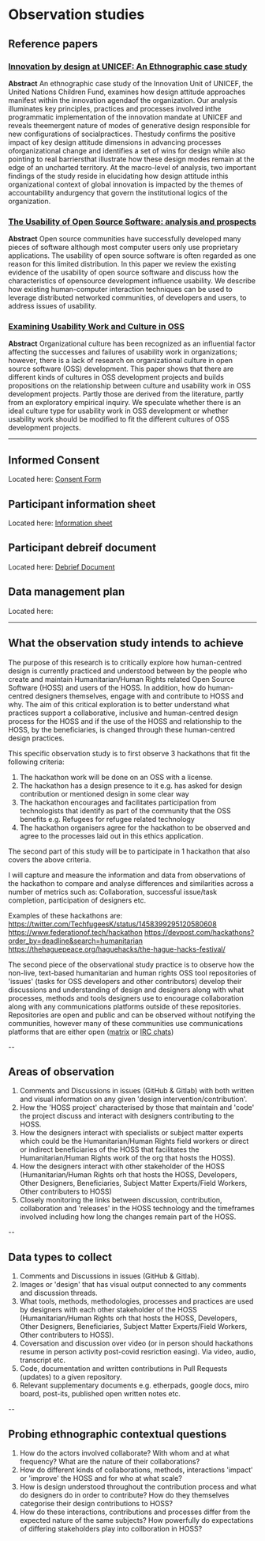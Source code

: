 # Observation studies

## Reference papers

### [Innovation by design at UNICEF: An Ethnographic case study](https://www.academia.edu/16972372/Innovation_by_Design_at_UNICEF)

**Abstract**
An ethnographic case study of the Innovation Unit of UNICEF, the United Nations Children Fund, examines how design attitude approaches manifest within the innovation agendaof the organization. Our analysis illuminates key principles, practices and processes involved inthe programmatic implementation of the innovation mandate at UNICEF and reveals theemergent nature of modes of generative design responsible for new configurations of socialpractices. Thestudy confirms the positive impact of key design attitude dimensions in advancing processes oforganizational change and identifies a set of wins for design while also pointing to real barriersthat illustrate how these design modes remain at the edge of an uncharted territory. At the macro-level of analysis, two important findings of the study reside in elucidating how design attitude inthis organizational context of global innovation is impacted by the themes of accountability andurgency that govern the institutional logics of the organization.


### [The Usability of Open Source Software: analysis and prospects](https://researchcommons.waikato.ac.nz/bitstream/handle/10289/2052/The%20Usability%20of%20Open%20Source%20Software.pdf%3bsequence=1)

**Abstract**
Open source communities have successfully developed many pieces of software although most computer users only use
proprietary applications. The usability of open source software is often regarded as one reason for this limited distribution. In
this paper we review the existing evidence of the usability of open source software and discuss how the characteristics of opensource development influence usability. We describe how existing human-computer interaction techniques can be used to
leverage distributed networked communities, of developers and users, to address issues of usability.



### [Examining Usability Work and Culture in OSS](https://link.springer.com/chapter/10.1007/978-3-319-17837-0_6)

**Abstract**
Organizational culture has been recognized as an influential factor affecting the successes and failures of usability work in organizations; however, there is a lack of research on organizational culture in open source software (OSS) development. This paper shows that there are different kinds of cultures in OSS development projects and builds propositions on the relationship between culture and usability work in OSS development projects. Partly those are derived from the literature, partly from an exploratory empirical inquiry. We speculate whether there is an ideal culture type for usability work in OSS development or whether usability work should be modified to fit the different cultures of OSS development projects.

---


## Informed Consent
Located here: [Consent Form](#)

## Participant information sheet
Located here: [Information sheet](#)

## Participant debreif document
Located here: [Debrief Document](#)

## Data management plan
Located here: [](#)


---

## What the observation study intends to achieve

The purpose of this research is to critically explore how human-centred design is currently practiced and understood between by the people who create and maintain Humanitarian/Human Rights related Open Source Software (HOSS) and users of the HOSS. In addition, how do human-centred designers themselves, engage with and contribute to HOSS and why.
The aim of this critical exploration is to better understand what practices support a collaborative, inclusive and human-centred design process for the HOSS and if the use of the HOSS and relationship to the HOSS, by the beneficiaries, is changed through these human-centred design practices. 

This specific observation study is to first observe 3 hackathons that fit the following criteria:

1. The hackathon work will be done on an OSS with a license.
2. The hackathon has a design presence to it e.g. has asked for design contribution or mentioned design in some clear way
3. The hackathon encourages and facilitates participation from technologists that identify as part of the community that the OSS benefits e.g. Refugees for refugee related technology
4. The hackathon organisers agree for the hackathon to be observed and agree to the processes laid out in this ethics application.

The second part of this study will be to participate in 1 hackathon that also covers the above criteria.

I will capture and measure the information and data from observations of the hackathon to compare and analyse differences and similarities across a number of metrics such as: Collaboration, successful issue/task completion, participation of designers etc.

Examples of these hackathons are:
https://twitter.com/TechfugeesK/status/1458399295120580608
https://www.federationof.tech/hackathon
https://devpost.com/hackathons?order_by=deadline&search=humanitarian
https://thehaguepeace.org/haguehacks/the-hague-hacks-festival/


The second piece of the observational study practice is to observe how the non-live, text-based humanitarian and human rights OSS tool repositories of 'issues' (tasks for OSS developers and other contributors) develop their discussions and understanding of design and designers along with what processes, methods and tools designers use to encourage collaboration along with any communications platforms outside of these repositories. Repositories are open and public and can be observed without notifying the communities, however many of these communities use communications platforms that are either open ([matrix](https://matrix.org/) or [IRC chats](https://en.wikipedia.org/wiki/Internet_Relay_Chat))

--

## Areas of observation

1. Comments and Discussions in issues (GitHub & Gitlab) with both written and visual information on any given 'design intervention/contribution'.
2. How the 'HOSS project' characterised by those that maintain and 'code' the project discuss and interact with designers contributing to the HOSS.
3. How the designers interact with specialists or subject matter experts which could be the Humanitarian/Human Rights field workers or direct or indirect beneficiaries of the HOSS that facilitates the Humanitarian/Human Rights work of the org that hosts the HOSS).
4. How the designers interact with other stakeholder of the HOSS (Humanitarian/Human Rights orh that hosts the HOSS, Developers, Other Designers, Beneficiaries, Subject Matter Experts/Field Workers, Other contributers to HOSS)
5. Closely monitoring the links between discussion, contribution, collaboration and 'releases' in the HOSS technology and the timeframes involved including how long the changes remain part of the HOSS.

--

## Data types to collect

1. Comments and Discussions in issues (GitHub & Gitlab).
2. Images or 'design' that has visual output connected to any comments and discussion threads.
3. What tools, methods, methodologies, processes and practices are used by designers with each other stakeholder of the HOSS (Humanitarian/Human Rights orh that hosts the HOSS, Developers, Other Designers, Beneficiaries, Subject Matter Experts/Field Workers, Other contributers to HOSS).
4. Coversation and discussion over video (or in person should hackathons resume in person activity post-covid resriction easing). Via video, audio, transcript etc.
5. Code, documentation and written contributions in Pull Requests (updates) to a given repository.
6. Relevant supplementary documents e.g. etherpads, google docs, miro board, post-its, published open written notes etc.

--

## Probing ethnographic contextual questions

1. How do the actors involved collaborate? With whom and at what frequency? What are the nature of their collaborations?
2. How do different kinds of collaborations, methods, interactions 'impact' or 'improve' the HOSS and for who  at what scale?
3. How is design understood throughout the contribution process and what do designers do in order to contribute? How do they themselves categorise their design contributions to HOSS?
4. How do these interactions, contributions and processes differ from the expected nature of the same subjects? How powerfully do expectations of differing stakeholders play into collboration in HOSS?
   

